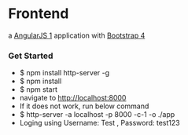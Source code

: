 # Frontend

a [AngularJS 1](https://angularjs.org/) application with [Bootstrap 4](https://getbootstrap.com/docs/4.4/)

### Get Started

+ $ npm install http-server -g
+ $ npm install
+ $ npm start
+ navigate to [http://localhost:8000](http://localhost:8000)
+ If it does not work, run below command
+ $ http-server -a localhost -p 8000 -c-1 -o ./app
+ Loging using Username: Test , Password: test123
<!-- Internally, Sails used [`sails-generate@1.16.13`](https://github.com/balderdashy/sails-generate/tree/v1.16.13/lib/core-generators/new). -->



<!--
Note:  Generators are usually run using the globally-installed `sails` CLI (command-line interface).  This CLI version is _environment-specific_ rather than app-specific, thus over time, as a project's dependencies are upgraded or the project is worked on by different developers on different computers using different versions of Node.js, the Sails dependency in its package.json file may differ from the globally-installed Sails CLI release it was originally generated with.  (Be sure to always check out the relevant [upgrading guides](https://sailsjs.com/upgrading) before upgrading the version of Sails used by your app.  If you're stuck, [get help here](https://sailsjs.com/support).)
-->

